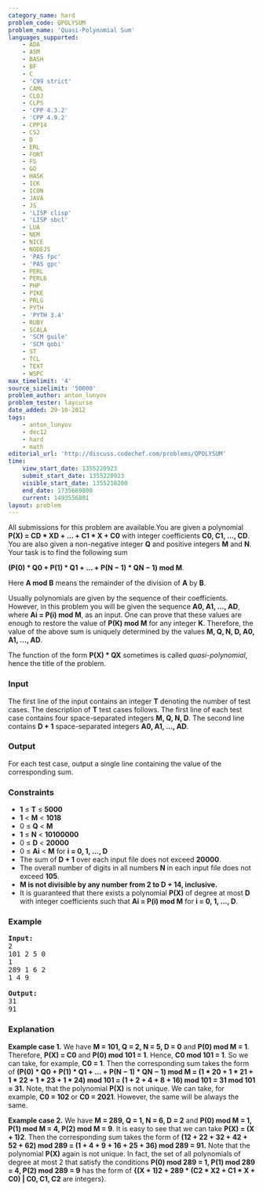 ```yaml
---
category_name: hard
problem_code: QPOLYSUM
problem_name: 'Quasi-Polynomial Sum'
languages_supported:
    - ADA
    - ASM
    - BASH
    - BF
    - C
    - 'C99 strict'
    - CAML
    - CLOJ
    - CLPS
    - 'CPP 4.3.2'
    - 'CPP 4.9.2'
    - CPP14
    - CS2
    - D
    - ERL
    - FORT
    - FS
    - GO
    - HASK
    - ICK
    - ICON
    - JAVA
    - JS
    - 'LISP clisp'
    - 'LISP sbcl'
    - LUA
    - NEM
    - NICE
    - NODEJS
    - 'PAS fpc'
    - 'PAS gpc'
    - PERL
    - PERL6
    - PHP
    - PIKE
    - PRLG
    - PYTH
    - 'PYTH 3.4'
    - RUBY
    - SCALA
    - 'SCM guile'
    - 'SCM qobi'
    - ST
    - TCL
    - TEXT
    - WSPC
max_timelimit: '4'
source_sizelimit: '50000'
problem_author: anton_lunyov
problem_tester: laycurse
date_added: 29-10-2012
tags:
    - anton_lunyov
    - dec12
    - hard
    - math
editorial_url: 'http://discuss.codechef.com/problems/QPOLYSUM'
time:
    view_start_date: 1355220923
    submit_start_date: 1355220923
    visible_start_date: 1355218200
    end_date: 1735669800
    current: 1493556801
layout: problem
---
```

All submissions for this problem are available.You are given a polynomial **P(X) = CD \* XD + ... + C1 \* X + C0** with integer coefficients **C0, C1, ..., CD**. You are also given a non-negative integer **Q** and positive integers **M** and **N**. Your task is to find the following sum

 **(P(0) \* Q0 + P(1) \* Q1 + ... + P(N − 1) \* QN − 1) mod M**.

Here **A mod B** means the remainder of the division of **A** by **B**.

Usually polynomials are given by the sequence of their coefficients. However, in this problem you will be given the sequence **A0, A1, ..., AD**, where **Ai = P(i) mod M**, as an input. One can prove that these values are enough to restore the value of **P(K) mod M** for any integer **K**. Therefore, the value of the above sum is uniquely determined by the values **M, Q, N, D, A0, A1, ..., AD**.

The function of the form **P(X) \* QX** sometimes is called *quasi-polynomial*, hence the title of the problem.

### Input

The first line of the input contains an integer **T** denoting the number of test cases. The description of **T** test cases follows. The first line of each test case contains four space-separated integers **M, Q, N, D**. The second line contains **D + 1** space-separated integers  **A0, A1, ..., AD**.

### Output

For each test case, output a single line containing the value of the corresponding sum.

### Constraints

- **1** ≤ **T** ≤ **5000**
- **1** < **M** < **1018**
- 0 ≤ **Q** < **M**
- **1** ≤ **N** < **10100000**
- 0 ≤ **D** < **20000**
- 0 ≤ **Ai** < **M** for **i = 0, 1, ..., D**
- The sum of **D + 1** over each input file does not exceed **20000**.
- The overall number of digits in all numbers **N** in each input file does not exceed **105**.
- ****M** is not divisible by any number from **2** to **D + 14**, inclusive.**
- It is guaranteed that there exists a polynomial **P(X)** of degree at most **D** with integer coefficients such that **Ai = P(i) mod M** for **i = 0, 1, ..., D**.

### Example

<pre>
<b>Input:</b>
2
101 2 5 0
1
289 1 6 2
1 4 9

<b>Output:</b>
31
91
</pre>
### Explanation

**Example case 1.** We have **M = 101, Q = 2, N = 5, D = 0** and **P(0) mod M = 1**. Therefore, **P(X) = C0** and **P(0) mod 101 = 1**. Hence,  **C0 mod 101 = 1**. So we can take, for example, **C0 = 1**. Then the corresponding sum takes the form of **(P(0) \* Q0 + P(1) \* Q1 + ... + P(N − 1) \* QN − 1) mod M = (1 \* 20 + 1 \* 21 + 1 \* 22 + 1 \* 23 + 1 \* 24) mod 101 = (1 + 2 + 4 + 8 + 16) mod 101 = 31 mod 101 = 31.** Note, that the polynomial **P(X)** is not unique. We can take, for example, **C0 = 102** or **C0 = 2021**. However, the same will be always the same.

**Example case 2.** We have **M = 289, Q = 1, N = 6, D = 2** and **P(0) mod M = 1, P(1) mod M = 4, P(2) mod M = 9**. It is easy to see that we can take **P(X) = (X + 1)2**. Then the corresponding sum takes the form of **(12 + 22 + 32 + 42 + 52 + 62) mod 289 = (1 + 4 + 9 + 16 + 25 + 36) mod 289 = 91.** Note that the polynomial **P(X)** again is not unique. In fact, the set of all polynomials of degree at most 2 that satisfy the conditions **P(0) mod 289 = 1, P(1) mod 289 = 4, P(2) mod 289 = 9** has the form of **{(X + 1)2 + 289 \* (C2 \* X2 + C1 \* X + C0) | C0, C1, C2** are integers}.
